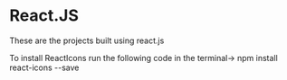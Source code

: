 # React.JS

These are the projects built using react.js

To install ReactIcons run the following code in the terminal-> npm install react-icons --save
